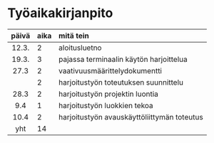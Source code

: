 # Työaikakirjanpito

| päivä | aika | mitä tein  |
| :----:|:-----| :-----|
| 12.3. | 2    | aloitusluetno |
| 19.3. | 3    | pajassa terminaalin käytön harjoittelua |
| 27.3  | 2    | vaativuusmäärittelydokumentti |
|       | 2    | harjoitustyön toteutuksen suunnittelu|
| 28.3  | 2    | harjoitustyön projektin luontia|
| 9.4   | 1    | harjoitustyön luokkien tekoa|
| 10.4  | 2    | harjoitustyön avauskäyttöliittymän toteutus|
| yht   | 14   |




